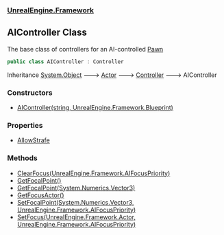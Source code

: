 ### [UnrealEngine.Framework](./UnrealEngine-Framework.md 'UnrealEngine.Framework')
## AIController Class
The base class of controllers for an AI-controlled [Pawn](./Pawn.md 'UnrealEngine.Framework.Pawn')  
```csharp
public class AIController : Controller
```
Inheritance [System.Object](https://docs.microsoft.com/en-us/dotnet/api/System.Object 'System.Object') &#129106; [Actor](./Actor.md 'UnrealEngine.Framework.Actor') &#129106; [Controller](./Controller.md 'UnrealEngine.Framework.Controller') &#129106; AIController  
### Constructors
- [AIController(string, UnrealEngine.Framework.Blueprint)](./AIController-AIController(string_Blueprint).md 'UnrealEngine.Framework.AIController.AIController(string, UnrealEngine.Framework.Blueprint)')
### Properties
- [AllowStrafe](./AIController-AllowStrafe.md 'UnrealEngine.Framework.AIController.AllowStrafe')
### Methods
- [ClearFocus(UnrealEngine.Framework.AIFocusPriority)](./AIController-ClearFocus(AIFocusPriority).md 'UnrealEngine.Framework.AIController.ClearFocus(UnrealEngine.Framework.AIFocusPriority)')
- [GetFocalPoint()](./AIController-GetFocalPoint().md 'UnrealEngine.Framework.AIController.GetFocalPoint()')
- [GetFocalPoint(System.Numerics.Vector3)](./AIController-GetFocalPoint(Vector3).md 'UnrealEngine.Framework.AIController.GetFocalPoint(System.Numerics.Vector3)')
- [GetFocusActor()](./AIController-GetFocusActor().md 'UnrealEngine.Framework.AIController.GetFocusActor()')
- [SetFocalPoint(System.Numerics.Vector3, UnrealEngine.Framework.AIFocusPriority)](./AIController-SetFocalPoint(Vector3_AIFocusPriority).md 'UnrealEngine.Framework.AIController.SetFocalPoint(System.Numerics.Vector3, UnrealEngine.Framework.AIFocusPriority)')
- [SetFocus(UnrealEngine.Framework.Actor, UnrealEngine.Framework.AIFocusPriority)](./AIController-SetFocus(Actor_AIFocusPriority).md 'UnrealEngine.Framework.AIController.SetFocus(UnrealEngine.Framework.Actor, UnrealEngine.Framework.AIFocusPriority)')
